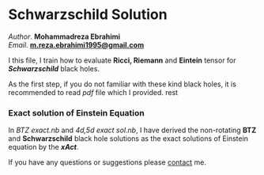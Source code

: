# Schwarzschild Solution
_Author_. **Mohammadreza Ebrahimi**  
_Email_. [**m.reza.ebrahimi1995@gmail.com**](mailto:m.reza.ebrahimi1995@gmail.com)

I this file, I train how to evaluate **Ricci, Riemann** and **Eintein** tensor for ***Schwarzschild*** black holes.

As the first step, if you do not familiar with these kind black holes, it is recommended to read _pdf_ file which I provided. rest 

### Exact solution of Einstein Equation  

In _BTZ exact.nb_ and _4d,5d exact sol.nb_, I have derived the non-rotating **BTZ** and **Schwarzschild** black hole solutions as the exact solutions of Einstein equation by the ***xAct***. 

If you have any questions or suggestions please [contact](m.reza.ebrahimi1995@gmail.com) me. 
